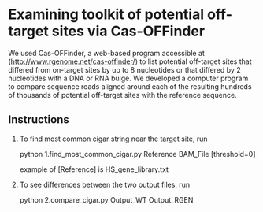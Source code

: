 Examining toolkit of potential off-target sites via Cas-OFFinder
==

We used Cas-OFFinder, a web-based program accessible at (http://www.rgenome.net/cas-offinder/) to list potential off-target sites that differed from on-target sites by up to 8 nucleotides or that differed by 2 nucleotides with a DNA or RNA bulge. We developed a computer program to compare sequence reads aligned around each of the resulting hundreds of thousands of potential off-target sites with the reference sequence.

Instructions
--

1. To find most common cigar string near the target site, run
   
   python 1.find_most_common_cigar.py Reference BAM_File [threshold=0]
   
   example of [Reference] is HS_gene_library.txt

2. To see differences between the two output files, run
   
   python 2.compare_cigar.py Output_WT Output_RGEN
